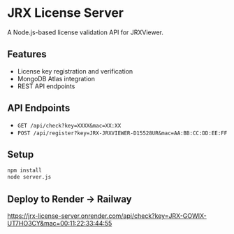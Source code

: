 # JRX License Server

A Node.js-based license validation API for JRXViewer.

## Features

- License key registration and verification
- MongoDB Atlas integration
- REST API endpoints

## API Endpoints

- `GET /api/check?key=XXXX&mac=XX:XX`
- `POST /api/register?key=JRX-JRXVIEWER-D15528UR&mac=AA:BB:CC:DD:EE:FF`

## Setup

```bash
npm install
node server.js
```

## Deploy to Render -> Railway

https://jrx-license-server.onrender.com/api/check?key=JRX-GOWIX-UT7HO3CY&mac=00:11:22:33:44:55
